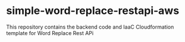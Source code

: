 # simple-word-replace-restapi-aws
This repository contains the backend code and IaaC Cloudformation template for Word Replace Rest APi

